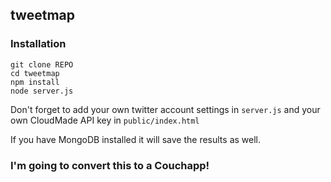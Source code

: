 ## tweetmap ##

### Installation ###

	git clone REPO
	cd tweetmap
	npm install
	node server.js

Don't forget to add your own twitter account settings in `server.js` and your own CloudMade API key in `public/index.html`

If you have MongoDB installed it will save the results as well.

### I'm going to convert this to a Couchapp! ###
